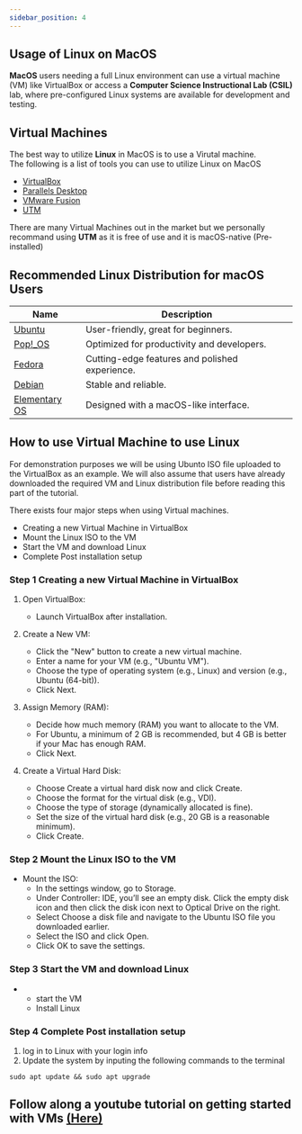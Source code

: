 ```yaml
---
sidebar_position: 4
---
```


## Usage of Linux on MacOS
**MacOS** users needing a full Linux environment can use a virtual machine (VM) like VirtualBox or access a **Computer Science Instructional Lab (CSIL)** lab, where pre-configured Linux systems are available for development and testing.

## Virtual Machines
The best way to utilize **Linux** in MacOS is to use a Virutal machine. \
The following is a list of tools you can use to utilize Linux on MacOS
 - [VirtualBox](https://www.virtualbox.org/)
 - [Parallels Desktop](https://www.parallels.com/products/desktop/?utm_medium=cpc&utm_source=google&utm_campaign=PDfM%20-%20B%20-%20EN%20-%20PS%20-%20Tier1%20-%20Consolidated&utm_term=parallels%20desktop&utm_content=General&utm_id=43693686&extensionid=&matchtype=e&device=c&devicemodel=&creative=670597955224&network=g&placement=&x-source=ppc&gad_source=1&gclid=Cj0KCQiA-aK8BhCDARIsAL_-H9lFedZ818kCuJZZlEgaKsgUODiQpwheGeihp-XNp575bqQvPgHIAKAaAjVvEALw_wcB)
 - [VMware Fusion](https://blogs.vmware.com/teamfusion/2024/05/fusion-pro-now-available-free-for-personal-use.html)
 - [UTM](https://mac.getutm.app/)
 
 There are many Virtual Machines out in the market but we personally recommand using **UTM** as it is free of use and it is macOS-native (Pre-installed)

## Recommended Linux Distribution for macOS Users
| Name | Description |
|------------------|------------------|
| [Ubuntu](https://ubuntu.com/download/desktop)  | User-friendly, great for beginners.   |
| [Pop!_OS](https://pop.system76.com/)  | Optimized for productivity and developers.   |
| [Fedora](https://fedoraproject.org/)  | Cutting-edge features and polished experience.  |
| [Debian](https://www.debian.org/distrib/)  | Stable and reliable.   |
| [Elementary OS](https://elementary.io/)   | Designed with a macOS-like interface.  |

## How to use Virtual Machine to use Linux
For demonstration purposes we will be using Ubunto ISO file uploaded to the VirtualBox as an example. We will also assume that users have already downloaded the required VM and Linux distribution file before reading this part of the tutorial.

There exists four major steps when using Virtual machines.

- Creating a new Virtual Machine in VirtualBox
- Mount the Linux ISO to the VM
- Start the VM and download Linux
- Complete Post installation setup

### Step 1 Creating a new Virtual Machine in VirtualBox
1. Open VirtualBox:
    - Launch VirtualBox after installation.

2. Create a New VM:
    - Click the "New" button to create a new virtual machine.
    - Enter a name for your VM (e.g., "Ubuntu VM").
    - Choose the type of operating system (e.g., Linux) and version (e.g., Ubuntu (64-bit)).
    - Click Next.
3. Assign Memory (RAM):

   - Decide how much memory (RAM) you want to allocate to the VM.
   - For Ubuntu, a minimum of 2 GB is recommended, but 4 GB is better if your Mac has enough RAM.
   - Click Next.
4. Create a Virtual Hard Disk:

    - Choose Create a virtual hard disk now and click Create.
    - Choose the format for the virtual disk (e.g., VDI).
    - Choose the type of storage (dynamically allocated is fine).
    - Set the size of the virtual hard disk (e.g., 20 GB is a reasonable minimum).
    - Click Create.

### Step 2 Mount the Linux ISO to the VM
- Mount the ISO:
    - In the settings window, go to Storage.
    - Under Controller: IDE, you’ll see an empty disk. Click the empty disk icon and then click the disk icon next to Optical Drive on the right.
    - Select Choose a disk file and navigate to the Ubuntu ISO file you downloaded earlier.
    - Select the ISO and click Open.
    - Click OK to save the settings.

### Step 3 Start the VM and download Linux
- 
    - start the VM
    - Install Linux

### Step 4 Complete Post installation setup
1. log in to Linux with your login info
2. Update the system by inputing the following commands to the terminal 

``` 
sudo apt update && sudo apt upgrade
```

## Follow along a youtube tutorial on getting started with VMs [**(Here)**](https://youtu.be/FeJyAjDoLEw?si=_92-ksvIbqvLyfmr)
